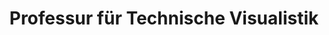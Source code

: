 ---
title: Professur für Technische Visualistik
link: https://www.htw-dresden.de/fakultaet-informatikmathematik/personal/professuren/prof-dr-dietrich-kammer.html
description: official website of the professorship vor visual engineering at the University of Applied Sciences Dresden. Established in March 2019.
---